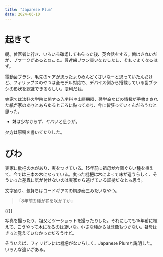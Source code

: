 ```yaml
---
title: "Japanese Plum"
date: 2024-06-10
---
```


# 起きて
朝。歯医者に行き、いろいろ確認してもらった後、英会話をする。歯はきれいだが、プラークがあるとのこと。最近歯ブラシ買いなおしたし、それでよくなるはず。

電動歯ブラシ、毛先のケアが思ったよりめんどくさいなーと思っていたんだけど、フィリップスのやつは全モデル対応で、デバイス側から搭載している歯ブラシの形状を認識できるらしい。便利だね。

実家では法科大学院に関する入学料や出願期限、奨学金などの情報が手書きされた紙が家のありとあらゆるところに貼ってあり、今に皆狂っていくんだろうなと思った。
- 妹は少なからず、ヤバいと思うが。

夕方は原稿を書いてたりした。

# びわ
実家に枇杷の木があり、実をつけている。15年前に祖母が六個ぐらい種を植えて、今では三本の木になっている。実った枇杷は木によって味が違うらしく、そういった差異に気が付けないのは実家から逃げている証拠だなとも思う。

文字通り、気持ちはコードギアスの桐原泰三みたいなやつ。

> 「8年前の種が花を咲かすか」

{{<youtube pBcsMrhJuTw>}}

写真を撮ったり、祖父とツーショットを撮ったりした。それにしても15年前に植えて、こうやって木になるのは凄いな。小さな種からは想像もつかない。祖母はきっと覚えていなかっただろうけど。

そういえば、フィリピンには枇杷がないらしく、Japanese Plumと説明した。いろんな違いがある。

